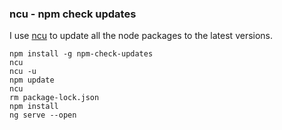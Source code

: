
### ncu - npm check updates

I use [ncu](https://github.com/tjunnone/npm-check-updates) to update all the node packages to the latest versions.

```
npm install -g npm-check-updates
ncu
ncu -u
npm update
ncu
rm package-lock.json
npm install
ng serve --open
```